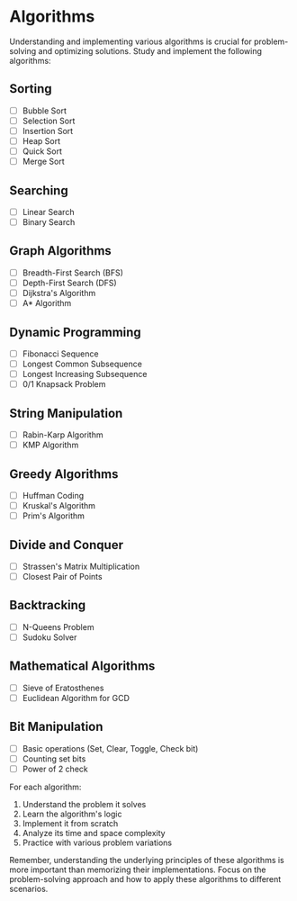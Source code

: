 # Algorithms

Understanding and implementing various algorithms is crucial for problem-solving and optimizing solutions. Study and implement the following algorithms:

## Sorting

- [ ] Bubble Sort
- [ ] Selection Sort
- [ ] Insertion Sort
- [ ] Heap Sort
- [ ] Quick Sort
- [ ] Merge Sort

## Searching

- [ ] Linear Search
- [ ] Binary Search

## Graph Algorithms

- [ ] Breadth-First Search (BFS)
- [ ] Depth-First Search (DFS)
- [ ] Dijkstra's Algorithm
- [ ] A* Algorithm

## Dynamic Programming

- [ ] Fibonacci Sequence
- [ ] Longest Common Subsequence
- [ ] Longest Increasing Subsequence
- [ ] 0/1 Knapsack Problem

## String Manipulation

- [ ] Rabin-Karp Algorithm
- [ ] KMP Algorithm

## Greedy Algorithms

- [ ] Huffman Coding
- [ ] Kruskal's Algorithm
- [ ] Prim's Algorithm

## Divide and Conquer

- [ ] Strassen's Matrix Multiplication
- [ ] Closest Pair of Points

## Backtracking

- [ ] N-Queens Problem
- [ ] Sudoku Solver

## Mathematical Algorithms

- [ ] Sieve of Eratosthenes
- [ ] Euclidean Algorithm for GCD

## Bit Manipulation

- [ ] Basic operations (Set, Clear, Toggle, Check bit)
- [ ] Counting set bits
- [ ] Power of 2 check

For each algorithm:
1. Understand the problem it solves
2. Learn the algorithm's logic
3. Implement it from scratch
4. Analyze its time and space complexity
5. Practice with various problem variations

Remember, understanding the underlying principles of these algorithms is more important than memorizing their implementations. Focus on the problem-solving approach and how to apply these algorithms to different scenarios.